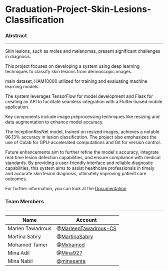 # Graduation-Project-Skin-Lesions-Classification

### Abstract
***
Skin lesions, such as moles and melanomas, present significant challenges in diagnosis.

This project focuses on developing a system using deep learning techniques to classify skin lesions from dermoscopic images.

main dataset, HAM10000 utilized for training and evaluating machine learning models.

The system leverages TensorFlow for model development and Flask for creating an API to facilitate seamless integration with a Flutter-based mobile application.

Key components include image preprocessing techniques like resizing and data augmentation to enhance model accuracy.

The InceptionResNet model, trained on resized images, achieves a notable 96.13% accuracy in lesion classification. The project also emphasizes the use of Colab for GPU-accelerated computations and Git for version control.

Future enhancements aim to further refine the model's accuracy, integrate real-time lesion detection capabilities, and ensure compliance with medical standards. By providing a user-friendly interface and reliable diagnostic capabilities, this system aims to assist healthcare professionals in timely and accurate skin lesion diagnosis, ultimately improving patient care outcomes.


For further information, you can look at the [Documentation](https://github.com/minasanta/Graduation-Project-Skin-Lesions-Classification/blob/main/Final%20Documentation.pdf)

### Team Members
***
| Name  | Account |
| ----- | ------- |
| Marlen Tawadrous  | @<a href="https://github.com/MarleenTawadrous-CS/" target="_blank">MarleenTawadrous-CS</a> |
| Martina Sabry  | @<a href="https://github.com/MartinaSabry/" target="_blank">MartinaSabry </a> |
| Mohamed Tamer  | @<a href="https://github.com/Mxhamed" target="_blank">Mxhamed</a> |
| Mina Adil  | @<a href="https://github.com/Mina927/" target="_blank">Mina927</a> |
| Mina Nabil  | @<a href="https://github.com/minasanta/" target="_blank">minasanta</a> |



